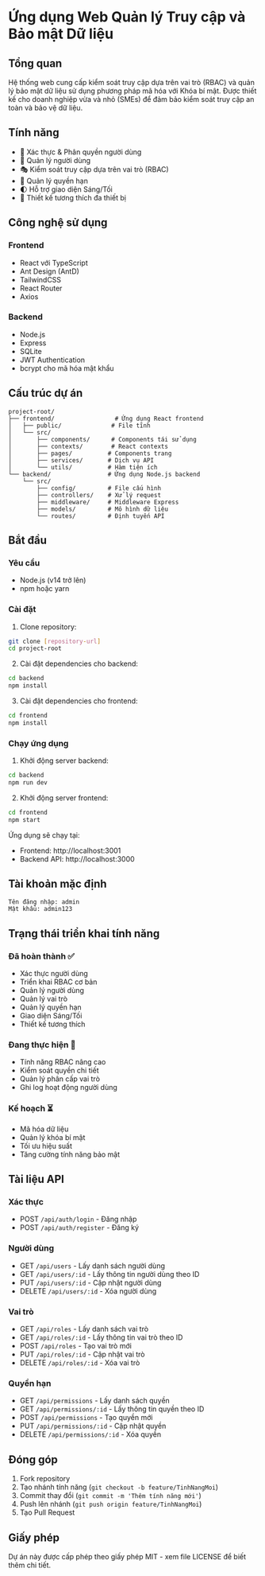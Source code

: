 # Ứng dụng Web Quản lý Truy cập và Bảo mật Dữ liệu

## Tổng quan
Hệ thống web cung cấp kiểm soát truy cập dựa trên vai trò (RBAC) và quản lý bảo mật dữ liệu sử dụng phương pháp mã hóa với Khóa bí mật. Được thiết kế cho doanh nghiệp vừa và nhỏ (SMEs) để đảm bảo kiểm soát truy cập an toàn và bảo vệ dữ liệu.

## Tính năng
- 🔐 Xác thực & Phân quyền người dùng
- 👥 Quản lý người dùng
- 🎭 Kiểm soát truy cập dựa trên vai trò (RBAC)
- 🔑 Quản lý quyền hạn
- 🌓 Hỗ trợ giao diện Sáng/Tối
- 📱 Thiết kế tương thích đa thiết bị

## Công nghệ sử dụng
### Frontend
- React với TypeScript
- Ant Design (AntD)
- TailwindCSS
- React Router
- Axios

### Backend
- Node.js
- Express
- SQLite
- JWT Authentication
- bcrypt cho mã hóa mật khẩu

## Cấu trúc dự án
```
project-root/
├── frontend/                 # Ứng dụng React frontend
│   ├── public/              # File tĩnh
│   └── src/
│       ├── components/      # Components tái sử dụng
│       ├── contexts/        # React contexts
│       ├── pages/          # Components trang
│       ├── services/       # Dịch vụ API
│       └── utils/          # Hàm tiện ích
└── backend/                # Ứng dụng Node.js backend
    └── src/
        ├── config/         # File cấu hình
        ├── controllers/    # Xử lý request
        ├── middleware/     # Middleware Express
        ├── models/         # Mô hình dữ liệu
        └── routes/         # Định tuyến API
```

## Bắt đầu

### Yêu cầu
- Node.js (v14 trở lên)
- npm hoặc yarn

### Cài đặt

1. Clone repository:
```bash
git clone [repository-url]
cd project-root
```

2. Cài đặt dependencies cho backend:
```bash
cd backend
npm install
```

3. Cài đặt dependencies cho frontend:
```bash
cd frontend
npm install
```

### Chạy ứng dụng

1. Khởi động server backend:
```bash
cd backend
npm run dev
```

2. Khởi động server frontend:
```bash
cd frontend
npm start
```

Ứng dụng sẽ chạy tại:
- Frontend: http://localhost:3001
- Backend API: http://localhost:3000

## Tài khoản mặc định
```
Tên đăng nhập: admin
Mật khẩu: admin123
```

## Trạng thái triển khai tính năng

### Đã hoàn thành ✅
- Xác thực người dùng
- Triển khai RBAC cơ bản
- Quản lý người dùng
- Quản lý vai trò
- Quản lý quyền hạn
- Giao diện Sáng/Tối
- Thiết kế tương thích

### Đang thực hiện 🔄
- Tính năng RBAC nâng cao
- Kiểm soát quyền chi tiết
- Quản lý phân cấp vai trò
- Ghi log hoạt động người dùng

### Kế hoạch ⏳
- Mã hóa dữ liệu
- Quản lý khóa bí mật
- Tối ưu hiệu suất
- Tăng cường tính năng bảo mật

## Tài liệu API

### Xác thực
- POST `/api/auth/login` - Đăng nhập
- POST `/api/auth/register` - Đăng ký

### Người dùng
- GET `/api/users` - Lấy danh sách người dùng
- GET `/api/users/:id` - Lấy thông tin người dùng theo ID
- PUT `/api/users/:id` - Cập nhật người dùng
- DELETE `/api/users/:id` - Xóa người dùng

### Vai trò
- GET `/api/roles` - Lấy danh sách vai trò
- GET `/api/roles/:id` - Lấy thông tin vai trò theo ID
- POST `/api/roles` - Tạo vai trò mới
- PUT `/api/roles/:id` - Cập nhật vai trò
- DELETE `/api/roles/:id` - Xóa vai trò

### Quyền hạn
- GET `/api/permissions` - Lấy danh sách quyền
- GET `/api/permissions/:id` - Lấy thông tin quyền theo ID
- POST `/api/permissions` - Tạo quyền mới
- PUT `/api/permissions/:id` - Cập nhật quyền
- DELETE `/api/permissions/:id` - Xóa quyền

## Đóng góp
1. Fork repository
2. Tạo nhánh tính năng (`git checkout -b feature/TinhNangMoi`)
3. Commit thay đổi (`git commit -m 'Thêm tính năng mới'`)
4. Push lên nhánh (`git push origin feature/TinhNangMoi`)
5. Tạo Pull Request

## Giấy phép
Dự án này được cấp phép theo giấy phép MIT - xem file LICENSE để biết thêm chi tiết.
